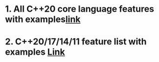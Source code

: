 # 1. All C++20 core language features with examples[link](https://oleksandrkvl.github.io/2021/04/02/cpp-20-overview.html)

# 2. C++20/17/14/11 feature list with examples [Link](https://github.com/AnthonyCalandra/modern-cpp-features/tree/master)
